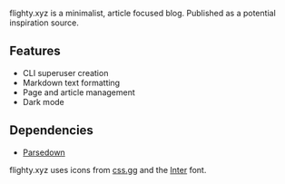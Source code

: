 flighty.xyz is a minimalist, article focused blog. Published as a potential inspiration source.

## Features

* CLI superuser creation
* Markdown text formatting
* Page and article management
* Dark mode

## Dependencies

- [Parsedown](https://parsedown.org)

flighty.xyz uses icons from [css.gg](https://css.gg) and the [Inter](https://rsms.me/inter) font.
